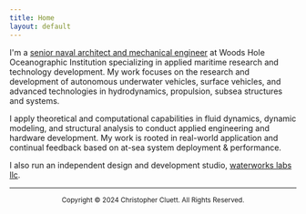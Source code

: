 ```yaml
---
title: Home
layout: default
---
```


I'm a [senior naval architect and mechanical engineer](https://www2.whoi.edu/staff/ccluett/) at  Woods Hole Oceanographic Institution specializing in applied maritime research and technology development. My work focuses on the research and development of autonomous underwater vehicles, surface vehicles, and advanced technologies in hydrodynamics, propulsion, subsea structures and systems.

I apply theoretical and computational capabilities in fluid dynamics, dynamic modeling, and structural analysis to conduct applied engineering and hardware development. My work is rooted in real-world application and continual feedback based on at-sea system deployment & performance.

I also run an independent design and development studio, [waterworks labs llc](https://waterworkslabs.com).

---------
<p style="text-align: center;"> <sup>  Copyright © 2024 Christopher Cluett. All Rights Reserved. </sup> </p> 


<!---
{% include figure.html img="ULRAUV-render-1.jpg" width="100%" %}

{% include figure.html img="render-9-shark.jpg" width="100%" %}

{% include figure.html img="4knots,100rpm_1.JPG" width="100%" %}

## expertise
* Surface vessel and subsea vehicle design, analysis, and testing
* Design and fabrication of metal, plastic and composite structures for surface and subsea environments
* Electric powertrain design and analysis for marine vehicles
* Hydrodynamics of UUVs
* Solid and surface modeling
* Linear and non-linear FEA
* RANS CFD modeling
* 6DOF dynamic modeling of UUVs
* Tow tank testing and data acquisition
---> 
